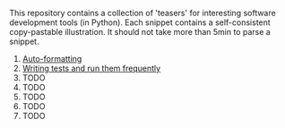 This repository contains a collection of 'teasers' for interesting software development tools (in Python). Each snippet contains a self-consistent copy-pastable illustration. It should not take more than 5min to parse a snippet.

1) [Auto-formatting](./snippets/auto_formatting.md)
2) [Writing tests and run them frequently](./snippets/pytest_git_hooks.md)
3) TODO
4) TODO
5) TODO
6) TODO
7) TODO
